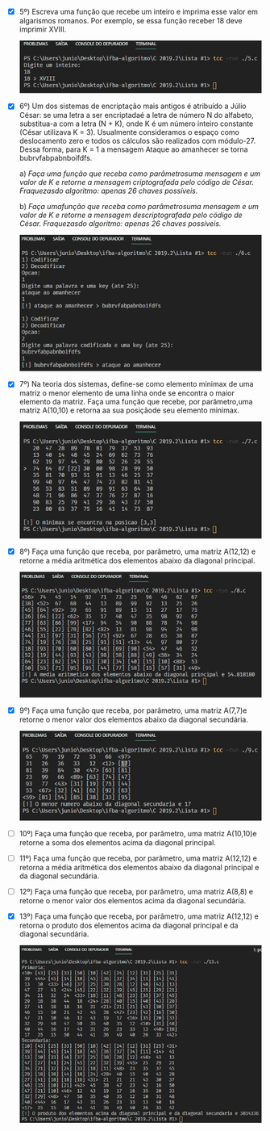 - [x] 5º) Escreva uma função que recebe um inteiro e imprima esse valor em algarismos romanos. Por exemplo, se essa função receber 18 deve imprimir XVIII.

  ![5.c](resultados/5.jpg)

- [x] 6º) Um dos sistemas de encriptação mais antigos é atribuído a Júlio César: se uma letra a ser encriptadaé a letra de número N do alfabeto, substitua-a com a letra (N + K), onde K é um número inteiro constante (César utilizava K = 3). Usualmente consideramos o espaço como deslocamento zero e todos os cálculos são realizados com módulo-27. Dessa forma, para K = 1 a mensagem Ataque ao amanhecer se torna bubrvfabpabnboifdfs.

  a) _Faça uma função que receba como parâmetrosuma mensagem e um valor de K e retorne a mensagem criptografada pelo código de César. Fraquezasdo algoritmo: apenas 26 chaves possíveis._

  b) _Faça umafunção que receba como parâmetrosuma mensagem e um valor de K e retorne a mensagem descriptografada pelo código de César. Fraquezasdo algoritmo: apenas 26 chaves possíveis._

  ![6.c](resultados/6.jpg)
 
- [x] 7º) Na teoria dos sistemas, define-se como elemento minimax de uma matriz o menor elemento de uma linha onde se encontra o maior elemento da matriz. Faça uma função que recebe, por parâmetro,uma matriz A(10,10) e retorna aa sua posiçãode seu elemento minimax.

  ![7.c](resultados/7.jpg)

- [x] 8º) Faça uma função que receba, por parâmetro, uma matriz A(12,12) e retorne a média aritmética dos elementos abaixo da diagonal principal.

  ![8.c](resultados/8.jpg)

- [x] 9º) Faça uma função que receba, por parâmetro, uma matriz A(7,7)e retorne o menor valor dos elementos abaixo da diagonal secundária.

  ![9.c](resultados/9.jpg)

- [ ] 10º) Faça uma função que receba, por parâmetro, uma matriz A(10,10)e retorne a soma dos elementos acima da diagonal principal.

- [ ] 11º) Faça uma função que receba, por parâmetro, uma matriz A(12,12) e retorna a média aritmética dos elementos abaixo da diagonal principal e da diagonal secundária.

- [ ] 12º) Faça uma função que receba, por parâmetro, uma matriz A(8,8) e retorne o menor valor dos elementos acima da diagonal secundária.

- [x] 13º) Faça uma função que receba, por parâmetro, uma matriz A(12,12) e retorna o produto dos elementos acima da diagonal principal e da diagonal secundária.

  ![13.c](resultados/13.jpg)